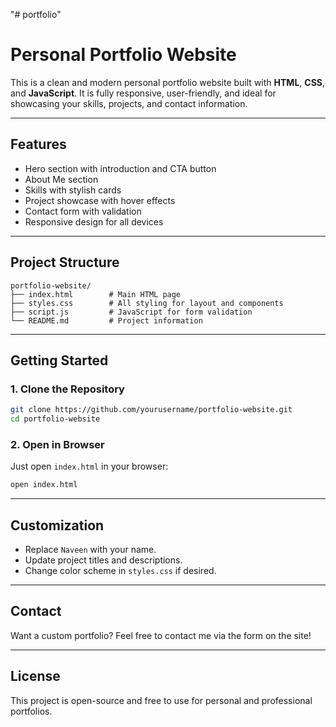 "# portfolio" 
#  Personal Portfolio Website

This is a clean and modern personal portfolio website built with **HTML**, **CSS**, and **JavaScript**. It is fully responsive, user-friendly, and ideal for showcasing your skills, projects, and contact information.

---

##  Features

- Hero section with introduction and CTA button
- About Me section
- Skills with stylish cards
- Project showcase with hover effects
- Contact form with validation
- Responsive design for all devices

---

##  Project Structure

```
portfolio-website/
├── index.html        # Main HTML page
├── styles.css        # All styling for layout and components
├── script.js         # JavaScript for form validation
└── README.md         # Project information
```

---

## Getting Started

### 1. Clone the Repository
```bash
git clone https://github.com/yourusername/portfolio-website.git
cd portfolio-website
```

### 2. Open in Browser
Just open `index.html` in your browser:
```bash
open index.html
```

---

##  Customization
- Replace `Naveen` with your name.
- Update project titles and descriptions.
- Change color scheme in `styles.css` if desired.

---

##  Contact
Want a custom portfolio? Feel free to contact me via the form on the site!

---

## License
This project is open-source and free to use for personal and professional portfolios.
